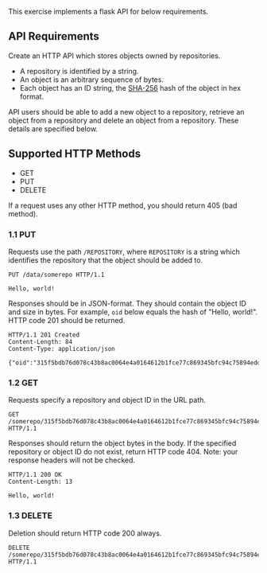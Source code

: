 This exercise implements a flask API for below requirements.

## API Requirements
Create an HTTP API which stores objects owned by
repositories.

* A repository is identified by a string.
* An object is an arbitrary sequence of bytes.
* Each object has an ID string, the <a href="https://cryptii.com/pipes/hash-function">SHA-256</a> hash of the object in hex format.

API users should be able to add a new object to a repository, retrieve an
object from a repository and delete an object from a repository. These details
are specified below.

## Supported HTTP Methods
* GET
* PUT
* DELETE

If a request uses any other HTTP method, you should return 405 (bad method).

### 1.1 PUT
Requests use the path ```/REPOSITORY```, where ```REPOSITORY``` is a
string which identifies the repository that the object should be added to.
```
PUT /data/somerepo HTTP/1.1

Hello, world!
```

Responses should be in JSON-format. They should contain the object ID and size
in bytes. For example, ```oid``` below equals the hash of "Hello, world!". HTTP
code 201 should be returned.
```
HTTP/1.1 201 Created
Content-Length: 84
Content-Type: application/json

{"oid":"315f5bdb76d078c43b8ac0064e4a0164612b1fce77c869345bfc94c75894edd3","size":13}
```

### 1.2 GET
Requests specify a repository and object ID in the URL path.
```
GET /somerepo/315f5bdb76d078c43b8ac0064e4a0164612b1fce77c869345bfc94c75894edd3 HTTP/1.1
```

Responses should return the object bytes in the body. If the specified
repository or object ID do not exist, return HTTP code 404. Note: your response
headers will not be checked.
```
HTTP/1.1 200 OK
Content-Length: 13

Hello, world!
```

### 1.3 DELETE
Deletion should return HTTP code 200 always.
```
DELETE /somerepo/315f5bdb76d078c43b8ac0064e4a0164612b1fce77c869345bfc94c75894edd3 HTTP/1.1
